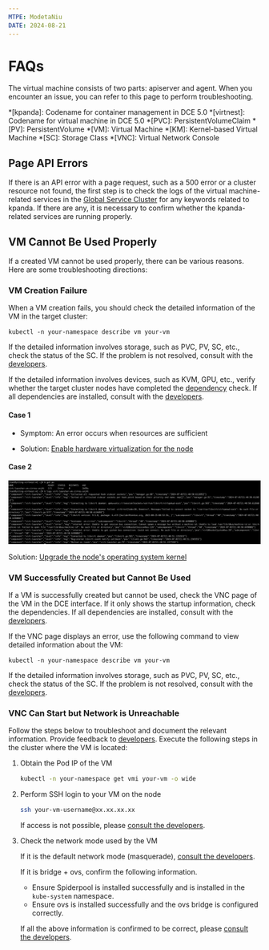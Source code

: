 ```yaml
---
MTPE: ModetaNiu
DATE: 2024-08-21
---
```


# FAQs

The virtual machine consists of two parts: apiserver and agent.
When you encounter an issue, you can refer to this page to perform troubleshooting.

*[kpanda]: Codename for container management in DCE 5.0
*[virtnest]: Codename for virtual machine in DCE 5.0
*[PVC]: PersistentVolumeClaim
*[PV]: PersistentVolume
*[VM]: Virtual Machine
*[KM]: Kernel-based Virtual Machine
*[SC]: Storage Class
*[VNC]: Virtual Network Console

## Page API Errors

If there is an API error with a page request, such as a 500 error or a cluster resource not found,
the first step is to check the logs of the virtual machine-related services in the [Global Service Cluster](../../kpanda/user-guide/clusters/cluster-role.md#global-service-cluster)
for any keywords related to kpanda. If there are any, it is necessary to confirm whether the
kpanda-related services are running properly.

## VM Cannot Be Used Properly

If a created VM cannot be used properly, there can be various reasons.
Here are some troubleshooting directions:

### VM Creation Failure

When a VM creation fails, you should check the detailed information of the VM in the target cluster:

```shell
kubectl -n your-namespace describe vm your-vm
```

If the detailed information involves storage, such as PVC, PV, SC, etc., check the status of the SC.
If the problem is not resolved, consult with the [developers](../../install/index.md#contact-us).

If the detailed information involves devices, such as KVM, GPU, etc.,
verify whether the target cluster nodes have completed the [dependency](../install/install-dependency.md) check.
If all dependencies are installed, consult with the [developers](../../install/index.md#contact-us).

#### Case 1

- Symptom: An error occurs when resources are sufficient

- Solution: [Enable hardware virtualization for the node](../install/install-dependency.md#all-nodes-having-hardware-virtualization-nested-virtualization-enabled)

#### Case 2

![Symptom](../images/createvm-error02.png)

Solution: [Upgrade the node's operating system kernel](../install/install-dependency.md#dependencies-and-prerequisites)

### VM Successfully Created but Cannot Be Used

If a VM is successfully created but cannot be used, check the VNC page of the VM in the DCE interface.
If it only shows the startup information, check the dependencies. If all dependencies are installed,
consult with the [developers](../../install/index.md#contact-us).

If the VNC page displays an error, use the following command to view detailed information about the VM:

```shell
kubectl -n your-namespace describe vm your-vm
```

If the detailed information involves storage, such as PVC, PV, SC, etc.,
check the status of the SC. If the problem is not resolved,
consult with the [developers](../../install/index.md#contact-us).

### VNC Can Start but Network is Unreachable

Follow the steps below to troubleshoot and document the relevant information.
Provide feedback to [developers](../../install/index.md#contact-us).
Execute the following steps in the cluster where the VM is located:

1. Obtain the Pod IP of the VM

    ```bash
    kubectl -n your-namespace get vmi your-vm -o wide
    ```

2. Perform SSH login to your VM on the node

    ```bash
    ssh your-vm-username@xx.xx.xx.xx
    ```

    If access is not possible, please [consult the developers](../../install/index.md#contact-us).

3. Check the network mode used by the VM

    If it is the default network mode (masquerade), [consult the developers](../../install/index.md#contact-us).

    If it is bridge + ovs, confirm the following information.

    - Ensure Spiderpool is installed successfully and is installed in the `kube-system` namespace.
    - Ensure ovs is installed successfully and the ovs bridge is configured correctly.

    If all the above information is confirmed to be correct, please [consult the developers](../../install/index.md#contact-us).
